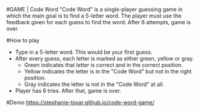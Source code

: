 #GAME | Code Word
"Code Word" is a single-player guessing game in which the main goal is to find a 5-letter word.
The player must use the feedback given for each guess to find the word.
After 6 attempts, game is over.

#How to play
- Type in a 5-letter word. This would be your first guess.
- After every guess, each letter is marked as either green, yellow or gray.
  - Green indicates that letter is correct and in the correct position.
  - Yellow indicates the letter is in the "Code Word" but not in the right position.
  - Gray indicates the letter is not in the "Code Word" at all.
- Player has 6 tries. After that, game is over.

#Demo
https://stephanie-tovar.github.io/code-word-game/
